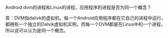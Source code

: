 Android dvm的进程和Linux的进程，应用程序的进程是否为同一个概念？

答：DVM指dalivk的虚拟机。每一个Android应用程序都在它自己的进程中运行，都拥有一个独立的Dalvik虚拟机实例。而每一个DVM都是在Linux中的一个进程，所以说可以认为是同一个概念。
